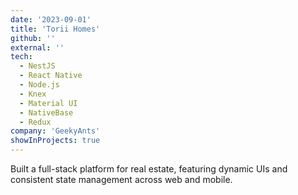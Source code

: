 ```yaml
---
date: '2023-09-01'
title: 'Torii Homes'
github: ''
external: ''
tech:
  - NestJS
  - React Native
  - Node.js
  - Knex
  - Material UI
  - NativeBase
  - Redux
company: 'GeekyAnts'
showInProjects: true
---
```


Built a full-stack platform for real estate, featuring dynamic UIs and consistent state management across web and mobile.
